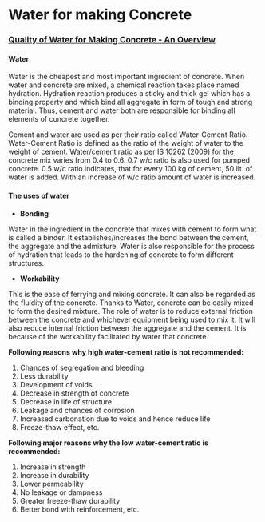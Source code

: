# Water for making Concrete

### [Quality of Water for Making Concrete - An Overview](pdf/Water.pdf)

#### Water

Water is the cheapest and most important ingredient of concrete. When water and concrete are mixed, a chemical reaction takes place named hydration. Hydration reaction produces a sticky and thick gel which has a binding property and which bind all aggregate in form of tough and strong material. Thus, cement and water both are responsible for binding all elements of concrete together.

Cement and water are used as per their ratio called Water-Cement Ratio. Water-Cement Ratio is defined as the ratio of the weight of water to the weight of cement. Water/cement ratio as per IS 10262 (2009) for the concrete mix varies from 0.4 to 0.6. 0.7 w/c ratio is also used for pumped concrete. 0.5 w/c ratio indicates, that for every 100 kg of cement, 50 lit. of water is added. With an increase of w/c ratio amount of water is increased.

#### The uses of water  


- **Bonding**

Water in the ingredient in the concrete that mixes with cement to form what is called a binder. It establishes/increases the bond between the cement, the aggregate and the admixture. Water is also responsible for the process of hydration that leads to the hardening of concrete to form different structures.

- **Workability**

This is the ease of ferrying and mixing concrete. It can also be regarded as the fluidity of the concrete. Thanks to Water, concrete can be easily mixed to form the desired mixture. The role of water is to reduce external friction between the concrete and whichever equipment being used to mix it. It will also reduce internal friction between the aggregate and the cement. It is because of the workability facilitated by water that concrete.

**Following reasons why high water-cement ratio is not recommended:**  

1.	Chances of segregation and bleeding
2.	Less durability
3.	Development of voids
4.	Decrease in strength of concrete
5.	Decrease in life of structure
6.	Leakage and chances of corrosion
7.	Increased carbonation due to voids and hence reduce life
8.	Freeze-thaw effect, etc.

**Following major reasons why the low water-cement ratio is recommended:**

1.	Increase in strength
2.	Increase in durability
3.	Lower permeability
4.	No leakage or dampness
5.	Greater freeze-thaw durability
6.	Better bond with reinforcement, etc.
